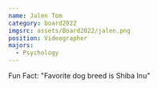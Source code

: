 ```yaml
---
name: Jalen Tom
category: board2022
imgsrc: assets/Board2022/jalen.png
position: Videographer
majors:
  - Psychology
---
```

Fun Fact: "Favorite dog breed is Shiba Inu"

